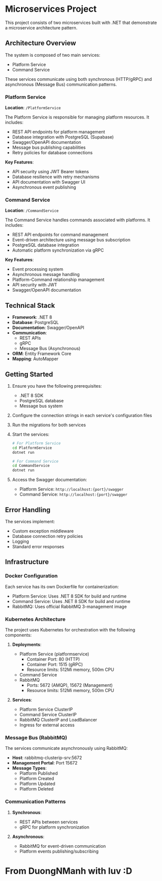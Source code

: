 # Microservices Project

This project consists of two microservices built with .NET that demonstrate a microservice architecture pattern.

## Architecture Overview

The system is composed of two main services:

- Platform Service
- Command Service

These services communicate using both synchronous (HTTP/gRPC) and asynchronous (Message Bus) communication patterns.

### Platform Service

**Location**: `/PlatformService`

The Platform Service is responsible for managing platform resources. It includes:

- REST API endpoints for platform management
- Database integration with PostgreSQL (Supabase)
- Swagger/OpenAPI documentation
- Message bus publishing capabilities
- Retry policies for database connections

**Key Features**:

- API security using JWT Bearer tokens
- Database resilience with retry mechanisms
- API documentation with Swagger UI
- Asynchronous event publishing

### Command Service

**Location**: `/CommandService`

The Command Service handles commands associated with platforms. It includes:

- REST API endpoints for command management
- Event-driven architecture using message bus subscription
- PostgreSQL database integration
- Automatic platform synchronization via gRPC

**Key Features**:

- Event processing system
- Asynchronous message handling
- Platform-Command relationship management
- API security with JWT
- Swagger/OpenAPI documentation

## Technical Stack

- **Framework**: .NET 8
- **Database**: PostgreSQL
- **Documentation**: Swagger/OpenAPI
- **Communication**:
  - REST APIs
  - gRPC
  - Message Bus (Asynchronous)
- **ORM**: Entity Framework Core
- **Mapping**: AutoMapper

## Getting Started

1. Ensure you have the following prerequisites:

   - .NET 8 SDK
   - PostgreSQL database
   - Message bus system

2. Configure the connection strings in each service's configuration files

3. Run the migrations for both services

4. Start the services:

   ```bash
   # For Platform Service
   cd PlatformService
   dotnet run

   # For Command Service
   cd CommandService
   dotnet run
   ```

5. Access the Swagger documentation:
   - Platform Service: `http://localhost:{port}/swagger`
   - Command Service: `http://localhost:{port}/swagger`

## Error Handling

The services implement:

- Custom exception middleware
- Database connection retry policies
- Logging
- Standard error responses

## Infrastructure

### Docker Configuration

Each service has its own Dockerfile for containerization:

- Platform Service: Uses .NET 8 SDK for build and runtime
- Command Service: Uses .NET 8 SDK for build and runtime
- RabbitMQ: Uses official RabbitMQ 3-management image

### Kubernetes Architecture

The project uses Kubernetes for orchestration with the following components:

1. **Deployments**:

   - Platform Service (platformservice)
     - Container Port: 80 (HTTP)
     - Container Port: 1515 (gRPC)
     - Resource limits: 512Mi memory, 500m CPU
   - Command Service
   - RabbitMQ
     - Ports: 5672 (AMQP), 15672 (Management)
     - Resource limits: 512Mi memory, 500m CPU

2. **Services**:
   - Platform Service ClusterIP
   - Command Service ClusterIP
   - RabbitMQ ClusterIP and LoadBalancer
   - Ingress for external access

### Message Bus (RabbitMQ)

The services communicate asynchronously using RabbitMQ:

- **Host**: rabbitmq-clusterip-srv:5672
- **Management Portal**: Port 15672
- **Message Types**:
  - Platform Published
  - Platform Created
  - Platform Updated
  - Platform Deleted

### Communication Patterns

1. **Synchronous**:

   - REST APIs between services
   - gRPC for platform synchronization

2. **Asynchronous**:
   - RabbitMQ for event-driven communication
   - Platform events publishing/subscribing

# From DuongNManh with luv :D
